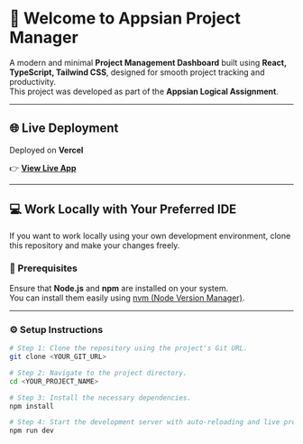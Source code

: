 # 🚀 Welcome to **Appsian Project Manager**

A modern and minimal **Project Management Dashboard** built using **React, TypeScript, Tailwind CSS**, designed for smooth project tracking and productivity.  
This project was developed as part of the **Appsian Logical Assignment**.

---

## 🌐 Live Deployment

Deployed on **Vercel**

👉 **[View Live App](https://project-manager-appsian-frontend.vercel.app/)**

---

## 💻 Work Locally with Your Preferred IDE

If you want to work locally using your own development environment, clone this repository and make your changes freely.

### 🧰 Prerequisites

Ensure that **Node.js** and **npm** are installed on your system.  
You can install them easily using [nvm (Node Version Manager)](https://github.com/nvm-sh/nvm#installing-and-updating).

---

### ⚙️ Setup Instructions

```bash
# Step 1: Clone the repository using the project's Git URL.
git clone <YOUR_GIT_URL>

# Step 2: Navigate to the project directory.
cd <YOUR_PROJECT_NAME>

# Step 3: Install the necessary dependencies.
npm install

# Step 4: Start the development server with auto-reloading and live preview.
npm run dev
